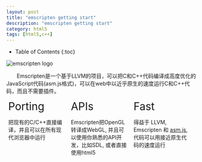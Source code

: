 ```yaml
---
layout: post
title: "emscripten getting start"
description: "emscripten getting start"
category: html5
tags: [html5,c++]
---
```

* Table of Contents
{:toc}

![emscripten logo](http://kripken.github.io/emscripten-site/_static/Emscripten_logo_full.png)

&#160; &#160; &#160; &#160;Emscripten是一个基于LLVM的项目，可以把C和C++代码编译成高度优化的JavaScript代码(asm.js格式)，可以在web中以近乎原生的速度运行C和C++代码，而且不需要插件。

<!-- more -->

<div style="width:32%; display:inline-block;">
 <div  style="display:inline-block; vertical-align:text-top; margin-left:5px;margin-right:5px;">
  <div  style="font-size:2em; font-style:bold; margin-bottom:10px;">Porting</div>
  <div class="signpost-body" style=""><p>把现有的C/C++直接编译，并且可以在所有现代浏览器中运行</p></div>
 </div>
</div>
<div style="width:32%; display:inline-block; font-style:bold;">
 <div  style="display:inline-block; vertical-align:text-top; margin-left:5px;margin-right:5px;">
  <div  style="font-size:2em; font-style:bold; margin-bottom:10px;">APIs</div>
  <div class="signpost-body" style=""><p>Emscripten把OpenGL转译成WebGL, 并且可以使用你熟悉的API开发，比如SDL, 或者直接使用html5</p></div>
 </div>
</div>
<div style="width:32%; display:inline-block; font-style:bold;">
 <div  style="display:inline-block; vertical-align:text-top; margin-left:5px; margin-right:5px;">
  <div  style="font-size:2em; font-style:bold; margin-bottom:10px;">Fast</div>
  <div class="signpost-body" style=""><p>得益于 LLVM, Emscripten 和 <a href="http://asmjs.org">asm.js</a>,代码可以用接近原生代码的速度运行</p></div>
 </div>
</div>